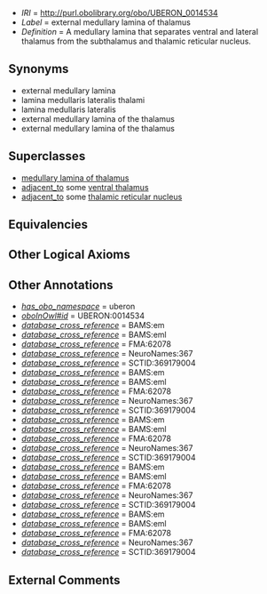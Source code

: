  * *IRI* = http://purl.obolibrary.org/obo/UBERON_0014534
 * *Label* = external medullary lamina of thalamus
 * *Definition* = A medullary lamina that separates ventral and lateral thalamus from the subthalamus and thalamic reticular nucleus.

## Synonyms

 * external medullary lamina
 * lamina medullaris lateralis thalami
 * lamina medullaris lateralis
 * external medullary lamina of the thalamus
 * external medullary lamina of the thalamus

## Superclasses

 * [medullary lamina of thalamus](../../UBERON/33/UBERON_0014533.md)
 * [adjacent_to](../../RO/20/RO_0002220.md) some [ventral thalamus](../../UBERON/00/UBERON_0001900.md)
 * [adjacent_to](../../RO/20/RO_0002220.md) some [thalamic reticular nucleus](../../UBERON/03/UBERON_0001903.md)

## Equivalencies


## Other Logical Axioms


## Other Annotations

 * *[has_obo_namespace](../../ce/oboInOwl#hasOBONamespace.md)* = uberon
 * *[oboInOwl#id](../../id/oboInOwl#id.md)* = UBERON:0014534
 * *[database_cross_reference](../../ef/oboInOwl#hasDbXref.md)* = BAMS:em
 * *[database_cross_reference](../../ef/oboInOwl#hasDbXref.md)* = BAMS:eml
 * *[database_cross_reference](../../ef/oboInOwl#hasDbXref.md)* = FMA:62078
 * *[database_cross_reference](../../ef/oboInOwl#hasDbXref.md)* = NeuroNames:367
 * *[database_cross_reference](../../ef/oboInOwl#hasDbXref.md)* = SCTID:369179004
 * *[database_cross_reference](../../ef/oboInOwl#hasDbXref.md)* = BAMS:em
 * *[database_cross_reference](../../ef/oboInOwl#hasDbXref.md)* = BAMS:eml
 * *[database_cross_reference](../../ef/oboInOwl#hasDbXref.md)* = FMA:62078
 * *[database_cross_reference](../../ef/oboInOwl#hasDbXref.md)* = NeuroNames:367
 * *[database_cross_reference](../../ef/oboInOwl#hasDbXref.md)* = SCTID:369179004
 * *[database_cross_reference](../../ef/oboInOwl#hasDbXref.md)* = BAMS:em
 * *[database_cross_reference](../../ef/oboInOwl#hasDbXref.md)* = BAMS:eml
 * *[database_cross_reference](../../ef/oboInOwl#hasDbXref.md)* = FMA:62078
 * *[database_cross_reference](../../ef/oboInOwl#hasDbXref.md)* = NeuroNames:367
 * *[database_cross_reference](../../ef/oboInOwl#hasDbXref.md)* = SCTID:369179004
 * *[database_cross_reference](../../ef/oboInOwl#hasDbXref.md)* = BAMS:em
 * *[database_cross_reference](../../ef/oboInOwl#hasDbXref.md)* = BAMS:eml
 * *[database_cross_reference](../../ef/oboInOwl#hasDbXref.md)* = FMA:62078
 * *[database_cross_reference](../../ef/oboInOwl#hasDbXref.md)* = NeuroNames:367
 * *[database_cross_reference](../../ef/oboInOwl#hasDbXref.md)* = SCTID:369179004
 * *[database_cross_reference](../../ef/oboInOwl#hasDbXref.md)* = BAMS:em
 * *[database_cross_reference](../../ef/oboInOwl#hasDbXref.md)* = BAMS:eml
 * *[database_cross_reference](../../ef/oboInOwl#hasDbXref.md)* = FMA:62078
 * *[database_cross_reference](../../ef/oboInOwl#hasDbXref.md)* = NeuroNames:367
 * *[database_cross_reference](../../ef/oboInOwl#hasDbXref.md)* = SCTID:369179004

## External Comments

